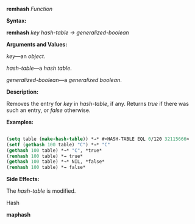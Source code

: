 **remhash** *Function* 



**Syntax:** 



**remhash** *key hash-table → generalized-boolean* 



**Arguments and Values:** 



*key*—an *object*. 



*hash-table*—a *hash table*. 



*generalized-boolean*—a *generalized boolean*. 



**Description:** 



Removes the entry for *key* in *hash-table*, if any. Returns *true* if there was such an entry, or *false* otherwise. 



**Examples:**
```lisp
 
(setq table (make-hash-table)) *→* #<HASH-TABLE EQL 0/120 32115666> 
(setf (gethash 100 table) "C") *→* "C" 
(gethash 100 table) *→* "C", *true* 
(remhash 100 table) *→ true* 
(gethash 100 table) *→* NIL, *false* 
(remhash 100 table) *→ false* 

```
**Side Effects:** 



The *hash-table* is modified. 



Hash 



 



 



**maphash** 



